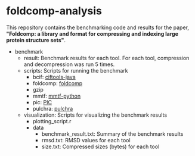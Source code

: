 # foldcomp-analysis

This repository contains the benchmarking code and results for the paper,
**"Foldcomp: a library and format for compressing and indexing large protein structure sets"**.


- benchmark
    - result: Benchmark results for each tool. For each tool, compression and
              decompression was run 5 times.
    - scripts: Scripts for running the benchmark
        - bcif: [ciftools-java](https://github.com/rcsb/ciftools-java)
        - foldcomp: [foldcomp](https://github.com/steineggerlab/foldcomp)
        - gzip
        - mmtf: [mmtf-python](https://github.com/rcsb/mmtf-python)
        - pic: [PIC](https://github.com/lukestaniscia/PIC)
        - pulchra: [pulchra](https://github.com/euplotes/pulchra)
    - visualization: Scripts for visualizing the benchmark results
        - plotting_script.r
        - data
            - benchmark_result.txt: Summary of the benchmark results
            - rmsd.txt: RMSD values for each tool
            - size.txt: Compressed sizes (bytes) for each tool

